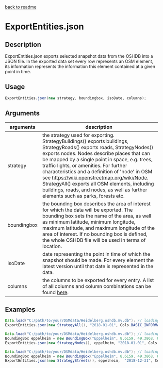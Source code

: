 [back to readme](../../../)

# ExportEntities.json

## Description

ExportEntities.json exports selected snapshot data from the OSHDB into a JSON file. In the exported data set every row represents an OSM element, its information represents the information this element contained at a given point in time.

## Usage

```java
ExportEntities.json(new strategy, boundingbox, isoDate, columns);
```

## Arguments

| arguments   | description                                                  |
| ----------- | ------------------------------------------------------------ |
| strategy    | the strategy used for exporting. StrategyBuildings() exports buildings, StrategyRoads() exports roads, StrategyNodes() exports nodes. Nodes describe places that can be mapped by a single point in space, e.g. trees, traffic lights, or amenities. For further characteristics and a definition of 'node' in OSM see <https://wiki.openstreetmap.org/wiki/Node>. <br />StrategyAll() exports all OSM elements, including buildings, roads, and nodes, as well as further elements such as parks, forests etc. |
| boundingbox | the bounding box describes the area of interest for which the data will be exported. The bounding box sets the name of the area, as well as minimum latitude, minimum longitude, maximum latitude, and maximum longitude of the area of interest. If no bounding box is defined, the whole OSHDB file will be used in terms of location. |
| isoDate     | date representing the point in time of which the snapshot should be made. For every element the latest version until that date is represented in the data. |
| columns     | the columns to be exported for every entry. A list of all columns and column combinations can be found [here](cols.md). |



## Examples

```java
Data.load("C:/path/to/your/OSMdata/Heidelberg.oshdb.mv.db"); // loading the OSHDB
ExportEntities.json(new StrategyAll(), "2018-01-01", Cols.BASIC_INFORMATION); // exporting a JSON file containing snapshot data of building at 2018-01-01 with basic information
```

```java
Data.load("C:/path/to/your/OSMdata/Heidelberg.oshdb.mv.db"); // loading the OSHDB
BoundingBox eppelheim = new BoundingBox("Eppelheim", 8.6159, 49.3868, 8.6555, 49.4153); // naming and setting the bouding box
ExportEntities.json(new StrategyNodes(), eppelheim, "2018-01-01", Cols.BASIC_INFORMATION, Cols.GEOMETRY_INFORMATION); // exporting a JSON file containing snapshot data of nodes from Eppelheim at 2018-01-01 with basic information and geometric information
```

```java
Data.load("C:/path/to/your/OSMdata/Heidelberg.oshdb.mv.db"); // loading the OSHDB
BoundingBox eppelheim = new BoundingBox("Eppelheim", 8.6159, 49.3868, 8.6555, 49.4153); // naming and setting the bouding box
ExportEntities.json(new StrategyStreets(), eppelheim,  "2018-12-31", Cols.BASIC_INFORMATION, Cols.AREA); // exporting a JSON file containing snapshot data of streets from Eppelheim at 2018-12-31 with basic information and area
```